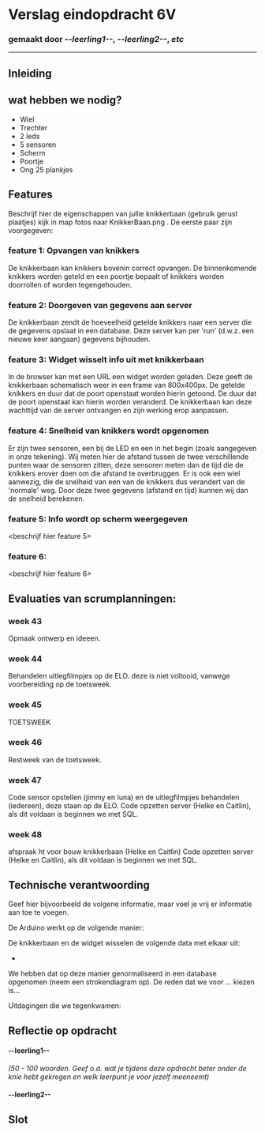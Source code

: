# Verslag eindopdracht 6V
### gemaakt door *--leerling1--*, *--leerling2--*, *etc*

---

## Inleiding


## wat hebben we nodig?
- Wiel 
- Trechter
- 2 leds
- 5 sensoren
- Scherm
- Poortje
- Ong 25 plankjes  

## Features
Beschrijf hier de eigenschappen van jullie knikkerbaan (gebruik gerust plaatjes) kijk in map fotos naar KnikkerBaan.png . De eerste paar zijn voorgegeven:

### feature 1: Opvangen van knikkers
De knikkerbaan kan knikkers bovenin correct opvangen. De binnenkomende knikkers worden geteld en een poortje bepaalt of knikkers worden doorrollen of worden tegengehouden.

### feature 2: Doorgeven van gegevens aan server
De knikkerbaan zendt de hoeveelheid getelde knikkers naar een server die de gegevens opslaat in een database. Deze server kan per 'run' (d.w.z. een nieuwe keer aangaan) gegevens bijhouden.

### feature 3: Widget wisselt info uit met knikkerbaan
In de browser kan met een URL een widget worden geladen. Deze geeft de knikkerbaan schematisch weer in een frame van 800x400px. De getelde knikkers en duur dat de poort openstaat worden hierin getoond. De duur dat de poort openstaat kan hierin worden veranderd. De knikkerbaan kan deze wachttijd van de server ontvangen en zijn werking erop aanpassen.

### feature 4: Snelheid van knikkers wordt opgenomen
Er zijn twee sensoren, een bij de LED en een in het begin (zoals aangegeven in onze tekening). Wij meten hier de afstand tussen de twee verschillende punten waar de sensoren zitten, deze sensoren meten dan de tijd die de knikkers erover doen om die afstand te overbruggen. Er is ook een wiel aanwezig, die de snelheid van een van de knikkers dus verandert van de 'normale' weg. Door deze twee gegevens (afstand en tijd) kunnen wij dan de snelheid berekenen.


### feature 5: Info wordt op scherm weergegeven
<beschrijf hier feature 5>


### feature 6:
<beschrijf hier feature 6>



## Evaluaties van scrumplanningen:

### week 43

Opmaak ontwerp en ideeen.

### week 44

Behandelen uitlegfilmpjes op de ELO. 
 deze is niet voltooid, vanwege voorbereiding op de toetsweek.

### week 45

TOETSWEEK

### week 46

Restweek van de toetsweek.

### week 47

Code sensor opstellen (jimmy en luna)
 en de uitlegfilmpjes behandelen (iedereen), deze staan op de ELO. 
 Code opzetten server (Helke en Caitlin), als dit voldaan is beginnen we met SQL.

 ### week 48 

 afspraak ht voor bouw knikkerbaan (Helke en Caitlin)
 Code opzetten server (Helke en Caitlin), als dit voldaan is beginnen we met SQL.



## Technische verantwoording
Geef hier bijvoorbeeld de volgene informatie, maar voel je vrij er informatie aan toe te voegen.

De Arduino werkt op de volgende manier:

De knikkerbaan en de widget wisselen de volgende data met elkaar uit:

- 

We hebben dat op deze manier genormaliseerd in een database opgenomen (neem een strokendiagram op). De reden dat we voor ... kiezen is...

Uitdagingen die we tegenkwamen:


## Reflectie op opdracht
#### --leerling1--
*(50 - 100 woorden. Geef o.a. wat je tijdens deze opdracht beter onder de knie hebt gekregen en welk leerpunt je voor jezelf meeneemt)*

#### --leerling2--




## Slot
